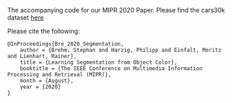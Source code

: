 The accompanying code for our MIPR 2020 Paper. Please find the cars30k dataset [here](https://github.com/BrehmiumPwr/cars30k_dataset)

Please cite the following:
```
@InProceedings{Bre_2020_Segmentation,
    author = {Brehm, Stephan and Harzig, Philipp and Einfalt, Moritz and Lienhart, Rainer},
    title = {Learning Segmentation from Object Color},
    booktitle = {The IEEE Conference on Multimedia Information Processing and Retrieval (MIPR)},
    month = {August},
    year = {2020}
}
```